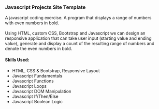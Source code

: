 ### Javascript Projects Site Template

A javascript coding exercise. A program that displays a range of numbers with even numbers in bold.<br><br>
Using HTML, custom CSS, Bootstrap and Javascript we can design an responsive application that can take user input (starting value and ending value), generate and display a count of the resulting range of numbers and denote the even numbers in <span class="fw-bold">bold</span>.<br>

#### Skills Used:
* HTML, CSS & Bootstrap, Responsive Layout
* Javascript Fundamentals
* Javascript Functions
* Javascript Loops
* Javascript DOM Manipulation
* Javascript If/Then/Else
* Javascript Boolean Logic
